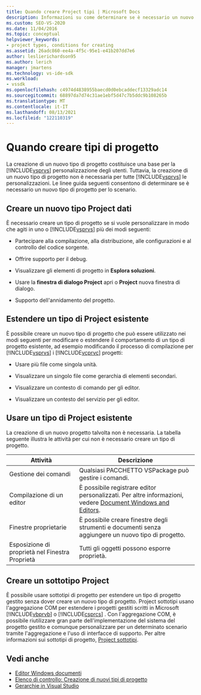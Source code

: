 ```yaml
---
title: Quando creare Project tipi | Microsoft Docs
description: Informazioni su come determinare se è necessario un nuovo tipo di progetto per personalizzare Visual Studio per gli utenti.
ms.custom: SEO-VS-2020
ms.date: 11/04/2016
ms.topic: conceptual
helpviewer_keywords:
- project types, conditions for creating
ms.assetid: 26adc860-ee4a-4f5c-95e1-e41b207dd7e6
author: leslierichardson95
ms.author: lerich
manager: jmartens
ms.technology: vs-ide-sdk
ms.workload:
- vssdk
ms.openlocfilehash: c4974d4838955baecd0d0ebcaddecf13329adc14
ms.sourcegitcommit: 68897da7d74c31ae1ebf5d47c7b5ddc9b108265b
ms.translationtype: MT
ms.contentlocale: it-IT
ms.lasthandoff: 08/13/2021
ms.locfileid: "122110319"
---
```

# <a name="when-to-create-project-types"></a>Quando creare tipi di progetto
La creazione di un nuovo tipo di progetto costituisce una base per la [!INCLUDE[vsprvs](../../code-quality/includes/vsprvs_md.md)] personalizzazione degli utenti. Tuttavia, la creazione di un nuovo tipo di progetto non è necessaria per tutte [!INCLUDE[vsprvs](../../code-quality/includes/vsprvs_md.md)] le personalizzazioni. Le linee guida seguenti consentono di determinare se è necessario un nuovo tipo di progetto per lo scenario.

## <a name="create-a-new-project-type"></a>Creare un nuovo tipo Project dati
 È necessario creare un tipo di progetto se si vuole personalizzare in modo che agiti in uno o [!INCLUDE[vsprvs](../../code-quality/includes/vsprvs_md.md)] più dei modi seguenti:

- Partecipare alla compilazione, alla distribuzione, alle configurazioni e al controllo del codice sorgente.

- Offrire supporto per il debug.

- Visualizzare gli elementi di progetto in **Esplora soluzioni**.

- Usare la **finestra di dialogo Project** apri o **Project** nuova finestra di dialogo.

- Supporto dell'annidamento del progetto.

## <a name="extend-an-existing-project-type"></a>Estendere un tipo di Project esistente
 È possibile creare un nuovo tipo di progetto che può essere utilizzato nei modi seguenti per modificare o estendere il comportamento di un tipo di progetto esistente, ad esempio modificando il processo di compilazione per [!INCLUDE[vsprvs](../../code-quality/includes/vsprvs_md.md)] i [!INCLUDE[vcprvc](../../code-quality/includes/vcprvc_md.md)] progetti:

- Usare più file come singola unità.

- Visualizzare un singolo file come gerarchia di elementi secondari.

- Visualizzare un contesto di comando per gli editor.

- Visualizzare un contesto del servizio per gli editor.

## <a name="use-an-existing-project-type"></a>Usare un tipo di Project esistente
 La creazione di un nuovo progetto talvolta non è necessaria. La tabella seguente illustra le attività per cui non è necessario creare un tipo di progetto.

|Attività|Descrizione|
|----------|-----------------|
|Gestione dei comandi|Qualsiasi PACCHETTO VSPackage può gestire i comandi.|
|Compilazione di un editor|È possibile registrare editor personalizzati. Per altre informazioni, vedere [Document Windows and Editors](/previous-versions/bb165691(v=vs.100)).|
|Finestre proprietarie|È possibile creare finestre degli strumenti e documenti senza aggiungere un nuovo tipo di progetto.|
|Esposizione di proprietà nel Finestra Proprietà|Tutti gli oggetti possono esporre proprietà.|

## <a name="create-a-project-subtype"></a>Creare un sottotipo Project
 È possibile usare sottotipi di progetto per estendere un tipo di progetto gestito senza dover creare un nuovo tipo di progetto. Project sottotipi usano l'aggregazione COM per estendere i progetti gestiti scritti in Microsoft [!INCLUDE[vbprvb](../../code-quality/includes/vbprvb_md.md)] o [!INCLUDE[csprcs](../../data-tools/includes/csprcs_md.md)] . Con l'aggregazione COM, è possibile riutilizzare gran parte dell'implementazione del sistema del progetto gestito e comunque personalizzare per un determinato scenario tramite l'aggregazione e l'uso di interfacce di supporto. Per altre informazioni sui sottotipi di progetto, [Project sottotipi](../../extensibility/internals/project-subtypes.md).

## <a name="see-also"></a>Vedi anche
- [Editor Windows documenti](/previous-versions/bb165691(v=vs.100))
- [Elenco di controllo: Creazione di nuovi tipi di progetto](../../extensibility/internals/checklist-creating-new-project-types.md)
- [Gerarchie in Visual Studio](../../extensibility/internals/hierarchies-in-visual-studio.md)